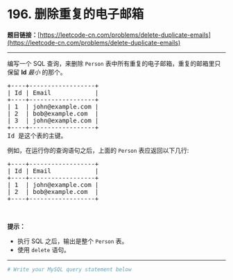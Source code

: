 # 196. 删除重复的电子邮箱

**题目链接：**[https://leetcode-cn.com/problems/delete-duplicate-emails](https://leetcode-cn.com/problems/delete-duplicate-emails)

---

<div class="content__1Y2H">
 <div class="notranslate">
  <p>编写一个 SQL 查询，来删除&nbsp;<code>Person</code>&nbsp;表中所有重复的电子邮箱，重复的邮箱里只保留&nbsp;<strong>Id&nbsp;</strong><em>最小&nbsp;</em>的那个。</p> 
  <pre class="language-text">+----+------------------+
| Id | Email            |
+----+------------------+
| 1  | john@example.com |
| 2  | bob@example.com  |
| 3  | john@example.com |
+----+------------------+
Id 是这个表的主键。
</pre> 
  <p>例如，在运行你的查询语句之后，上面的 <code>Person</code> 表应返回以下几行:</p> 
  <pre class="language-text">+----+------------------+
| Id | Email            |
+----+------------------+
| 1  | john@example.com |
| 2  | bob@example.com  |
+----+------------------+
</pre> 
  <p>&nbsp;</p> 
  <p><strong>提示：</strong></p> 
  <ul> 
   <li>执行 SQL 之后，输出是整个 <code>Person</code>&nbsp;表。</li> 
   <li>使用 <code>delete</code> 语句。</li> 
  </ul> 
 </div>
</div>

---

```sh
# Write your MySQL query statement below
```